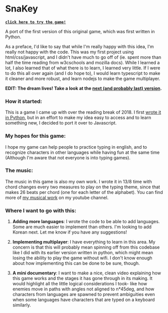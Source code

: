 # SnaKey
[**`click here to try the game!`**](https://david-fong.github.io/SnaKey-JS)

A port of the first version of this original game, which was first written in Python.

As a preface, I'd like to say that while I'm really happy with this idea, I'm really not happy with the code. This was my first project using html/css/javascript, and I didn't have much to go off of (ie. spent more than half the time reading from w3cschools and mozilla docs). While I learned a lot, I also learned that of what there is to learn, I learned very little. If I were to do this all over again (and I do hope to), I would learn typescript to make it cleaner and more robust, and learn nodejs to make the game multiplayer.

**EDIT: The dream lives! Take a look at the [next (and probably last) version](https://github.com/david-fong/SnaKey-NTS).**


### How it started:
This is a game I came up with over the reading break of 2018. I first [wrote it in Python](https://github.com/david-fong/SnaKey), but in an effort to make my idea easy to access and to learn something new, I decided to port it over to Javascript.


### My hopes for this game:
I hope my game can help people to practice typing in english, and to recognize characters in other languages while having fun at the same time (Although I'm aware that not everyone is into typing games).


### The music:
The music in this game is also my own work. I wrote it in 13/8 time with chord changes every two measures to play on the typing theme, since that makes 26 beats per chord (one for each letter of the alphabet). You can find more of [my musical work](www.youtube.com/channel/UCfI4a-NQdz92Y2f6-mzXF_g) on my youtube channel.


### Where I want to go with this:
1. __Adding more languages__: I wrote the code to be able to add languages. Some are much easier to implement than others. I'm looking to add Korean next. Let me know if you have any suggestions!


1. __Implementing multiplayer__: I have everything to learn in this area. My concern is that this will probably mean spinning off from this codebase like I did with its earlier version written in python, which might mean losing the ability to play the game without wifi. I don't know enough about how implementing this can be done to be sure, though.


1. __A mini documentary__: I want to make a nice, clean video explaining how this game works and the stages it has gone through in its making. It would highlight all the little logical considerations I took- like how enemies move in paths with angles not aligned to n*45deg, and how characters from languages are spawned to prevent ambiguities even when some languages have characters that are typed on a keyboard similarly.
